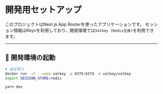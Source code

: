 # 開発用セットアップ

このプロジェクトはNext.js App Routerを使ったアプリケーションです。
セッション情報はKeyvを利用しており、開発環境では`Valkey (Redis互換)`を利用できます。

---

## 🚀 開発環境の起動
```bash
# 適宜実行
docker run -it --name valkey -p 6379:6379 -d valkey/valkey
export SESSION_STORE=redis

yarn dev
```
